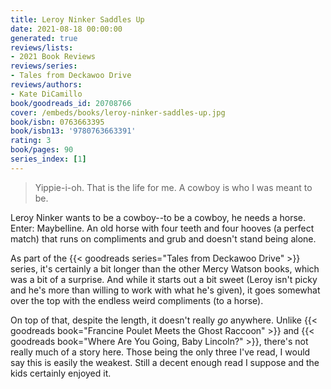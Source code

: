 ```yaml
---
title: Leroy Ninker Saddles Up
date: 2021-08-18 00:00:00
generated: true
reviews/lists:
- 2021 Book Reviews
reviews/series:
- Tales from Deckawoo Drive
reviews/authors:
- Kate DiCamillo
book/goodreads_id: 20708766
cover: /embeds/books/leroy-ninker-saddles-up.jpg
book/isbn: 0763663395
book/isbn13: '9780763663391'
rating: 3
book/pages: 90
series_index: [1]
---
```

> Yippie-i-oh. That is the life for me. A cowboy is who I was meant to be.

Leroy Ninker wants to be a cowboy--to be a cowboy, he needs a horse. Enter: Maybelline. An old horse with four teeth and four hooves (a perfect match) that runs on compliments and grub and doesn't stand being alone.  

<!--more-->

As part of the {{< goodreads series="Tales from Deckawoo Drive" >}} series, it's certainly a bit longer than the other Mercy Watson books, which was a bit of a surprise. And while it starts out a bit sweet (Leroy isn't picky and he's more than willing to work with what he's given), it goes somewhat over the top with the endless weird compliments (to a horse).  

On top of that, despite the length, it doesn't really *go* anywhere. Unlike {{< goodreads book="Francine Poulet Meets the Ghost Raccoon" >}} and {{< goodreads book="Where Are You Going, Baby Lincoln?" >}}, there's not really much of a story here. Those being the only three I've read, I would say this is easily the weakest. Still a decent enough read I suppose and the kids certainly enjoyed it.